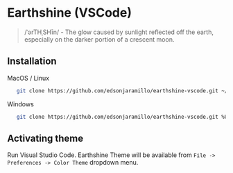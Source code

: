 <!-- repo: https://github.com/edsonjaramillo/earthshine-vscode.git  -->

# Earthshine (VSCode)

> /ˈərTHˌSHīn/ - The glow caused by sunlight reflected off the earth, especially on the darker portion of a crescent moon.

## Installation

MacOS / Linux

```bash
   git clone https://github.com/edsonjaramillo/earthshine-vscode.git ~/.vscode/extensions/edsonjaramillo.earthshine-1.0.0
```

Windows

```bash
   git clone https://github.com/edsonjaramillo/earthshine-vscode.git %USERPROFILE%\.vscode\extensions\edsonjaramillo.earthshine-1.0.0
```

## Activating theme

Run Visual Studio Code. Earthshine Theme will be available from `File -> Preferences -> Color Theme` dropdown menu.
